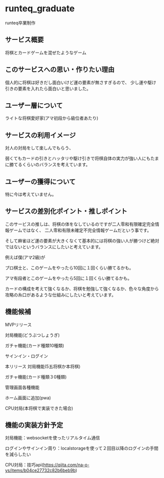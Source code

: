 # runteq_graduate
runteq卒業制作

## サービス概要
将棋とカードゲームを混ぜたようなゲーム

## このサービスへの思い・作りたい理由
個人的に将棋は好きだし面白いけど運の要素が無さすぎるので、
少し運や駆け引きの要素を入れたら面白いと思いました。

## ユーザー層について
ライトな将棋愛好家(アマ初段から級位者あたり)

## サービスの利用イメージ
対人の対局をして楽しんでもらう、

弱くてもカードの引きとハッタリや駆け引きで将棋自体の実力が強い人にもたまに勝てるくらいのバランスを考えています。

## ユーザーの獲得について
特に今は考えていません。

## サービスの差別化ポイント・推しポイント
このサービスの推しは、将棋の体をなしているのですが二人零和有限確定完全情報ゲームではなく、
二人零和有限未確定不完全情報ゲームだという事です。

そして麻雀ほど運の要素が大きくなくて基本的には将棋の強い人が勝つけど絶対ではないというバランスにしたいと考えています。

例えば僕(アマ2級)が

プロ棋士と、このゲームをやったら10回に１回くらい勝てるかも。

アマ有段者とこのゲームをやったら5回に１回くらい勝てるかも。

カードの構成を考えて強くなるか、将棋を勉強して強くなるか、色々な角度から攻略の糸口があるような仕組みにしたいと考えています。

## 機能候補
MVPリリース

対局機能(どうぶつしょうぎ)

ガチャ機能(カード種類10種類)

サインイン・ログイン

本リリース
対局機能(5五将棋か本将棋)

ガチャ機能(カード種類３0種類)

管理画面各種機能

ホーム画面に追加(pwa)

CPU対局(本将棋で実装できた場合)


## 機能の実装方針予定
対局機能：websocketを使ったリアルタイム通信

ログインやサインイン周り：localstorageを使って２回目以降のログインの手間を減らしたい

CPU対局：技巧api(https://qiita.com/na-o-ys/items/b04ce27732c82b6beb9b)
